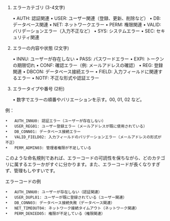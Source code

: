 1. エラーカテゴリ (3-4文字)

	•	AUTH: 認証関連
	•	USER: ユーザー関連（登録、更新、削除など）
	•	DB: データベース関連
	•	NET: ネットワークエラー
	•	PERM: 権限関連
	•	VALID: バリデーションエラー（入力不正など）
	•	SYS: システムエラー
	•	SEC: セキュリティ関連

2. エラーの内容や状態 (2文字)

	•	INNU: ユーザーが存在しない
	•	PASS: パスワードエラー
	•	EXPI: トークンの期限切れ
	•	CONF: 確認エラー（例: メールアドレスの確認）
	•	REG: 登録関連
	•	DBCON: データベース接続エラー
	•	FIELD: 入力フィールドに関連するエラー
	•	NOTF: 不正な形式や認証エラー

3. エラータイプや番号 (2桁)

	•	数字でエラーの順番やバリエーションを示す。00, 01, 02 など。

例：

	•	AUTH_INNU0: 認証エラー（ユーザーが存在しない）
	•	USER_REG01: ユーザー登録エラー（メールアドレスが既に使用されている）
	•	DB_CONN01: データベース接続エラー
	•	VALID_FIELD02: 入力フィールドのバリデーションエラー（メールアドレスの形式が不正）
	•	PERM_ADMIN03: 管理者権限が不足している

このような命名規則であれば、エラーコードの可読性を保ちながら、どのカテゴリに属するエラーかがすぐに分かります。また、エラーコードが長くなりすぎず、管理もしやすいです。

エラーコードの例

	•	AUTH_INNU0: ユーザーが存在しない（認証関連）
	•	USER_DUPL01: ユーザーが既に登録されている（ユーザー関連）
	•	DB_CONN03: データベース接続失敗（データベース関連）
	•	NET_TIMEOUT04: ネットワーク接続タイムアウト（ネットワーク関連）
	•	PERM_DENIED05: 権限が不足している（権限関連）